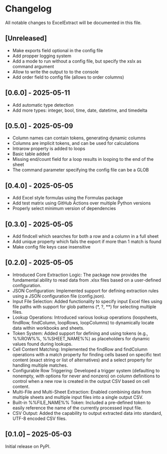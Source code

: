 # Changelog

All notable changes to ExcelExtract will be documented in this file.  

## [Unreleased]

- Make exports field optional in the config file
- Add propper logging system
- Add a mode to run without a config file, but specify the xslx as command argument
- Allow to write the output to to the console
- Add order field to config file (allows to order columns)

## [0.6.0] - 2025-05-11

- Add automatic type detection
- Add more types: integer, bool, time, date, datetime, and timedelta

## [0.5.0] - 2025-05-09

- Column names can contain tokens, generating dynamic columns
- Columns are implicit tokens, and can be used for calculations
- Intrarow property is added to loops
- Basic table added
- Missing end/count field for a loop results in looping to the end of the sheet
- The command parameter specifying the config file can be a GLOB 

## [0.4.0] - 2025-05-05

- Add Excel style formulas using the Formulas package
- Add test matrix using GitHub Actions over multiple Python versions
- Properly select minimum version of dependencies

## [0.3.0] - 2025-05-05

- Add findcell which searches for both a row and a column in a full sheet
- Add unique property which fails the export if more than 1 match is found
- Make config file keys case insensitive

## [0.2.0] - 2025-05-05

- Introduced Core Extraction Logic: The package now provides the fundamental ability to read data from .xlsx files based on a user-defined configuration.
- JSON Configuration: Implemented support for defining extraction rules using a JSON configuration file (config.json).
- Input File Selection: Added functionality to specify input Excel files using file paths with support for glob patterns (*, ?, **) for selecting multiple files.
- Lookup Operations: Introduced various lookup operations (loopsheets, findRow, findColumn, loopRows, loopColumns) to dynamically locate data within workbooks and sheets.
- Token System: Added support for defining and using tokens (e.g., %%ROW%%, %%SHEET_NAME%%) as placeholders for dynamic values found during lookups.
- Cell Content Matching: Implemented the findRow and findColumn operations with a match property for finding cells based on specific text content (exact string or list of alternatives) and a select property for handling multiple matches.
- Configurable Row Triggering: Developed a trigger system (defaulting to nonempty, with options for never and nonzero) on column definitions to control when a new row is created in the output CSV based on cell content.
- Multi-File and Multi-Sheet Extraction: Enabled combining data from multiple sheets and multiple input files into a single output CSV.
- Built-in %%FILE_NAME%% Token: Included a pre-defined token to easily reference the name of the currently processed input file.
- CSV Output: Added the capability to output extracted data into standard, UTF-8 encoded CSV files.

## [0.1.0] – 2025-05-03

Initial release on PyPI.